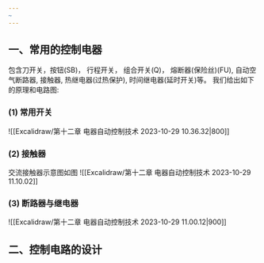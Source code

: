 ```yaml
---
~
---
```

## 一、常用的控制电器
包含刀开关，按钮(SB)， 行程开关， 组合开关(Q)， 熔断器(保险丝)(FU), 自动空气断路器, 接触器, 热继电器(过热保护), 时间继电器(延时开关)等。 我们给出如下的原理和电路图: 
### (1) 常用开关
![[Excalidraw/第十二章 电器自动控制技术 2023-10-29 10.36.32|800]]

### (2) 接触器
交流接触器示意图如图
![[Excalidraw/第十二章 电器自动控制技术 2023-10-29 11.10.02]]
### (3) 断路器与继电器
![[Excalidraw/第十二章 电器自动控制技术 2023-10-29 11.00.12|900]]

## 二、控制电路的设计
